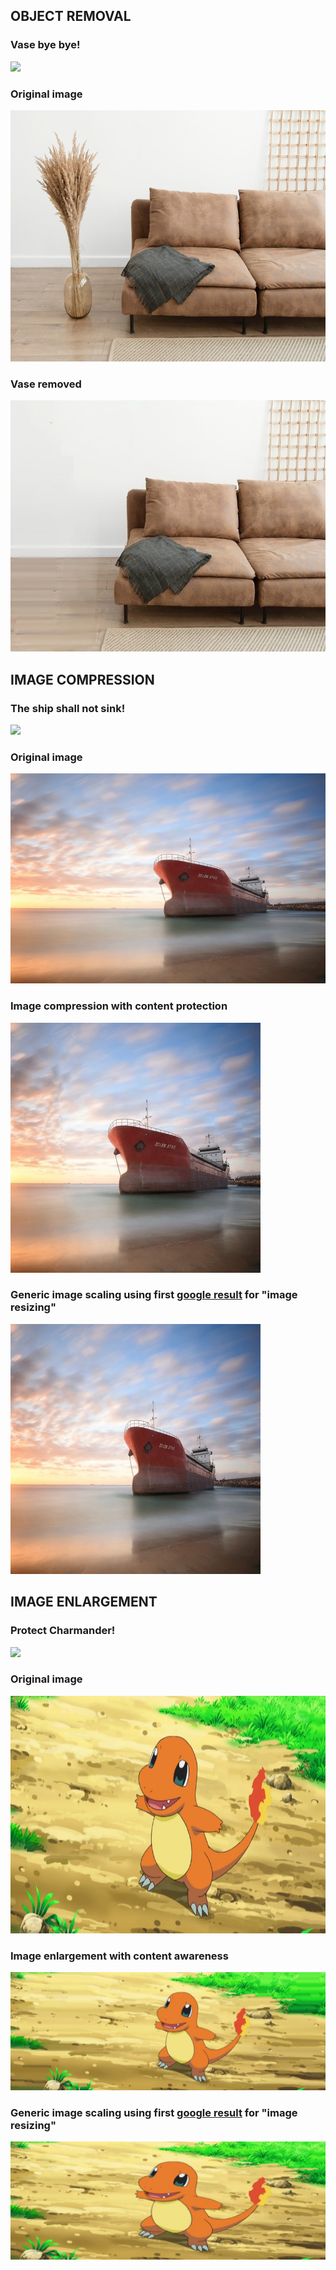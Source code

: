## OBJECT REMOVAL
### Vase bye bye!
![](results/object_removal/sofa.gif)

### Original image
<img src="results/object_removal/sofa.jpg" width = "600" height="402">

### Vase removed
<img src="results/object_removal/sofa_removed.jpeg" width = "600" height="402">

## IMAGE COMPRESSION

### The ship shall not sink!
![](results/image_compression/ship.gif)

### Original image
![](results/image_compression/ship_Original.jpg)

### Image compression with content protection
![](results/image_compression/ship_ImageResizer.jpg)

### Generic image scaling using first [google result](https://resizeimage.net/) for "image resizing"
![](results/image_compression/ship_Scale.jpg)

## IMAGE ENLARGEMENT

### Protect Charmander!
![](results/image_enlargement/charmander.gif)

### Original image
<!-- ![](results/image_enlargement/charmander_Original.png) -->
<img src="results/image_enlargement/charmander_Original.png" width = "600" height="380">

### Image enlargement with content awareness
![](results/image_enlargement/charmander_ImageResizer.png)

### Generic image scaling using first [google result](https://resizeimage.net/) for "image resizing"
![](results/image_enlargement/charmander_Scale.png)


